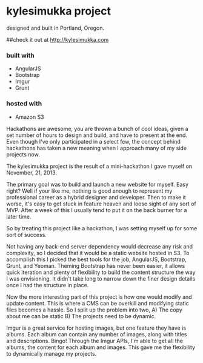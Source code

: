 kylesimukka project
===========
designed and built in Portland, Oregon.

##check it out at http://kylesimukka.com

### built with
* AngularJS
* Bootstrap
* Imgur
* Grunt

### hosted with
* Amazon S3


Hackathons are awesome, you are thrown a bunch of cool ideas, given a set number of hours to design and build, and have to present at the end. 
Even though I've only participated in a select few, the concept behind hackathons has taken a new meaning when I approach many of my side projects now. 

The kylesimukka project is the result of a mini-hackathon I gave myself on November, 21, 2013. 

The primary goal was to build and launch a new website for myself. Easy right? Well if your like me, nothing is good enough to represent my professional career as a hybrid designer and developer. Then to make it worse, it's easy to get stuck in feature heaven and loose sight of any sort of MVP. After a week of this I usually tend to put it on the back burner for a later time. 

So by treating this project like a hackathon, I was setting myself up for some sort of success. 

Not having any back-end server dependency would decrease any risk and complexity, so I decided that it would be a static website hosted in S3. To accomplish this I picked the best tools for the job,  AngularJS, Bootstrap, Grunt, and Yeoman. Theming Bootstrap has never been easier, it allows quick iteration and plenty of flexibility to build the content structure the way I was envisioning. It didn't take long to narrow down the finer design details once I had the structure in place.

Now the more interesting part of this project is how one would modify and update content. This is where a CMS can be overkill and modifying static files becomes a hassle. So I split up the problem into two, A) The copy about me can be static B) The projects need to be dynamic.

Imgur is a great service for hosting images, but one feature they have is albums. Each album can contain any number of images, along with titles and descriptions. Bingo! Through the Imgur APIs, I'm able to get all the albums, the content for each album and images. This gave me the flexibility to dynamically manage my projects.



